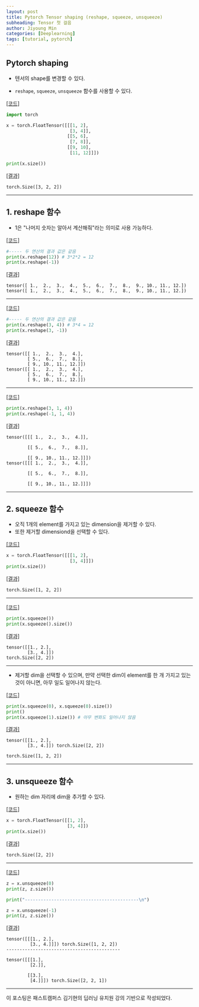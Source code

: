 ```yaml
---
layout: post
title: Pytorch Tensor shaping (reshape, squeeze, unsqueeze)
subheading: Tensor 첫 걸음
author: Jiyoung Min
categories: [Deeplearning]
tags: [tutorial, pytorch]
---
```


## Pytorch shaping
- 텐서의 shape를 변경할 수 있다.

- `reshape`, `squeeze`, `unsqueeze` 함수를 사용할 수 있다.

<u>[코드]</u>

```python
import torch

x = torch.FloatTensor([[[1, 2],
                        [3, 4]],
                       [[5, 6],
                        [7, 8]],
                       [[9, 10],
                        [11, 12]]])

print(x.size())
```
<u>[결과]</u>

    torch.Size([3, 2, 2])

***

## 1. reshape 함수
- 1은 "나머지 숫자는 알아서 계산해줘"라는 의미로 사용 가능하다.

<u>[코드]</u>

```python
#----- 두 연산의 결과 값은 같음
print(x.reshape(12)) # 3*2*2 = 12
print(x.reshape(-1))
```
<u>[결과]</u>


    tensor([ 1.,  2.,  3.,  4.,  5.,  6.,  7.,  8.,  9., 10., 11., 12.])
    tensor([ 1.,  2.,  3.,  4.,  5.,  6.,  7.,  8.,  9., 10., 11., 12.])

***

<u>[코드]</u>

```python
#----- 두 연산의 결과 값은 같음
print(x.reshape(3, 4)) # 3*4 = 12
print(x.reshape(3, -1)) 
```
<u>[결과]</u>


    tensor([[ 1.,  2.,  3.,  4.],
            [ 5.,  6.,  7.,  8.],
            [ 9., 10., 11., 12.]])
    tensor([[ 1.,  2.,  3.,  4.],
            [ 5.,  6.,  7.,  8.],
            [ 9., 10., 11., 12.]])

***

<u>[코드]</u>

```python
print(x.reshape(3, 1, 4))
print(x.reshape(-1, 1, 4))
```
<u>[결과]</u>


    tensor([[[ 1.,  2.,  3.,  4.]],
    
            [[ 5.,  6.,  7.,  8.]],
    
            [[ 9., 10., 11., 12.]]])
    tensor([[[ 1.,  2.,  3.,  4.]],
    
            [[ 5.,  6.,  7.,  8.]],
    
            [[ 9., 10., 11., 12.]]])

***


## 2. squeeze 함수
- 오직 1개의 element를 가지고 있는 dimension을 제거할 수 있다.
- 또한 제거할 dimensiond을 선택할 수 있다.

<u>[코드]</u>

```python
x = torch.FloatTensor([[[1, 2],
                        [3, 4]]])
print(x.size())
```
<u>[결과]</u>


    torch.Size([1, 2, 2])

***

<u>[코드]</u>

```python
print(x.squeeze())
print(x.squeeze().size())
```
<u>[결과]</u>


    tensor([[1., 2.],
            [3., 4.]])
    torch.Size([2, 2])

***


- 제거할 dim을 선택할 수 있으며, 만약 선택한 dim이 element를 한 개 가지고 있는 것이 아니면, 아무 일도 일어나지 않는다.

<u>[코드]</u>

```python
print(x.squeeze(0), x.squeeze(0).size())
print()
print(x.squeeze(1).size()) # 아무 변화도 일어나지 않음
```
<u>[결과]</u>


    tensor([[1., 2.],
            [3., 4.]]) torch.Size([2, 2])
    
    torch.Size([1, 2, 2])

***


## 3. unsqueeze 함수
- 원하는 dim 자리에 dim을 추가할 수 있다.

<u>[코드]</u>

```python
x = torch.FloatTensor([[1, 2],
                       [3, 4]])
print(x.size())
```
<u>[결과]</u>


    torch.Size([2, 2])

***

<u>[코드]</u>

```python
z = x.unsqueeze(0)
print(z, z.size())

print("-------------------------------------------\n")

z = x.unsqueeze(-1)
print(z, z.size())
```
<u>[결과]</u>


    tensor([[[1., 2.],
             [3., 4.]]]) torch.Size([1, 2, 2])
    -------------------------------------------
    
    tensor([[[1.],
             [2.]],
    
            [[3.],
             [4.]]]) torch.Size([2, 2, 1])

***

이 포스팅은 패스트캠퍼스 김기현의 딥러닝 유치원 강의 기반으로 작성되었다.